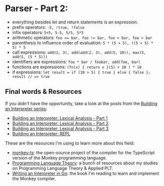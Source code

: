 # Parser - Part 2:

- everything besides let and return statements is an expression.
- prefix operators: `-5, !true, !false`
- infix operators: `5+5, 5-5, 5/5, 5*5`
- arithmetic operators: `foo == bar, foo != bar, foo < bar, foo > bar`
- parenthesis to influence order of evaluation: `5 * (5 + 5), ((5 + 5) * 5) * 5`
- call expressions: `add(2, 3), add(add(2, 3), add(5, 10)), max(5, add(5, (5 * 5)))`
- identifiers are expressions: `foo * bar / foobar, add(foo, bar)`
- functions are expressions: `(fn(x) { return x }(5) + 10 ) * 10`
- if expressions: `let result = if (10 > 5) { true } else { false }; result // => true`

## Final words & Resources

If you didn't have the opportunity, take a look at the posts from the [Building an Interpreter series](https://leandrotk.github.io/series/building-an-interpreter/):

- [Building an Interpreter: Lexical Analysis - Part 1](https://leandrotk.github.io/series/building-an-interpreter/building-an-interpreter-lexical-analysis-part-1.html)
- [Building an Interpreter: Lexical Analysis - Part 2](https://leandrotk.github.io/series/building-an-interpreter/building-an-interpreter-lexical-analysis-part-2.html)
- [Building an Interpreter: Lexical Analysis - Part 3](https://leandrotk.github.io/series/building-an-interpreter/building-an-interpreter-lexical-analysis-part-3.html)
- [Building an Interpreter: REPL](https://leandrotk.github.io/series/building-an-interpreter/building-an-interpreter-repl.html)

These are the resources I'm using to learn more about this field:

- [monkey-ts](https://github.com/leandrotk/monkey-ts): the open-source project of the compiler for the TypeScript version of the Monkey programming language.
- [Programming Language Theory](https://github.com/leandrotk/programming-language-theory): a bunch of resources about my studies on Programming Language Theory & Applied PLT.
- [Writing an Interpreter in Go](https://www.goodreads.com/book/show/32681092-writing-an-interpreter-in-go): the book I'm reading to learn and implement the Monkey compiler.
